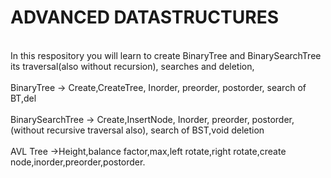 # ADVANCED DATASTRUCTURES
<br>In this respository you will learn to create BinaryTree and BinarySearchTree its traversal(also without recursion), searches and deletion,
<br>
<br> BinaryTree -> Create,CreateTree, Inorder, preorder, postorder, search of BT,del
<br>
<br>BinarySearchTree -> Create,InsertNode, Inorder, preorder, postorder,(without recursive traversal also), search of BST,void deletion
<br>
<br> AVL Tree ->Height,balance factor,max,left rotate,right rotate,create node,inorder,preorder,postorder.
